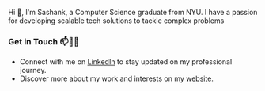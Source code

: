 Hi 👋, I'm Sashank, a Computer Science graduate from NYU. I have a passion for developing scalable tech solutions to tackle complex problems

### Get in Touch 📫👨‍💻
- Connect with me on [LinkedIn](https://www.linkedin.com/in/sashank-silwal-a3606a1a0/) to stay updated on my professional journey.
- Discover more about my work and interests on my [website](http://ssilwal.com.np).
